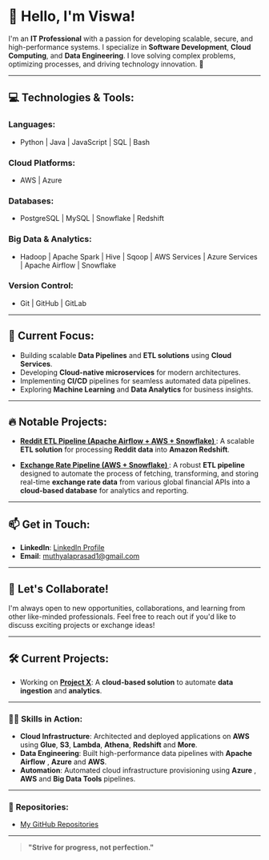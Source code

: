 # 👋 Hello, I'm Viswa!

I'm an **IT Professional** with a passion for developing scalable, secure, and high-performance systems. I specialize in **Software Development**, **Cloud Computing**, and **Data Engineering**. I love solving complex problems, optimizing processes, and driving technology innovation. 🚀

---

## 💻 **Technologies & Tools**:

### **Languages**:
- Python | Java | JavaScript | SQL | Bash

### **Cloud Platforms**:
- AWS | Azure 

### **Databases**:
- PostgreSQL | MySQL | Snowflake | Redshift

### **Big Data & Analytics**:
- Hadoop | Apache Spark | Hive | Sqoop | AWS Services | Azure Services | Apache Airflow | Snowflake

### **Version Control**:
- Git | GitHub | GitLab

---

## 🌱 **Current Focus**:
- Building scalable **Data Pipelines** and **ETL solutions** using **Cloud Services**.
- Developing **Cloud-native microservices** for modern architectures.
- Implementing **CI/CD** pipelines for seamless automated data pipelines.
- Exploring **Machine Learning** and **Data Analytics** for business insights.

---

## 🔥 **Notable Projects**:

- **[Reddit ETL Pipeline (Apache Airflow + AWS + Snowflake) ](https://github.com/Prasadmuthyala/Reddit-pipeline)**: A scalable **ETL solution** for processing **Reddit data** into **Amazon Redshift**.

- **[Exchange Rate Pipeline (AWS + Snowflake) ](https://github.com/Prasadmuthyala/exchange-rate-pipeline)**: A robust **ETL pipeline** designed to automate the process of fetching, transforming, and storing real-time **exchange rate data** from various global financial APIs into a **cloud-based database** for analytics and reporting.
  
---

## 📫 **Get in Touch**:
- **LinkedIn**: [LinkedIn Profile](https://linkedin.com/in/yourprofile) 
- **Email**: [muthyalaprasad1@gmail.com](mailto:muthyalaprasad1@gmail.com)

---

## 💬 **Let's Collaborate!**

I'm always open to new opportunities, collaborations, and learning from other like-minded professionals. Feel free to reach out if you'd like to discuss exciting projects or exchange ideas!

---

## 🛠 **Current Projects**:
- Working on **[Project X](https://github.com/your-repo/project-x)**: A **cloud-based solution** to automate **data ingestion** and **analytics**. 

---

### 👨‍💻 **Skills in Action**:

- **Cloud Infrastructure**: Architected and deployed applications on **AWS** using **Glue**, **S3**, **Lambda**, **Athena**, **Redshift** and **More**.
- **Data Engineering**: Built high-performance data pipelines with **Apache Airflow** , **Azure** and **AWS**.
- **Automation**: Automated cloud infrastructure provisioning using **Azure** , **AWS** and **Big Data Tools** pipelines.

---

### 📂 **Repositories**:
- [My GitHub Repositories](https://github.com/Prasadmuthyala)
  
---

> **"Strive for progress, not perfection."**
